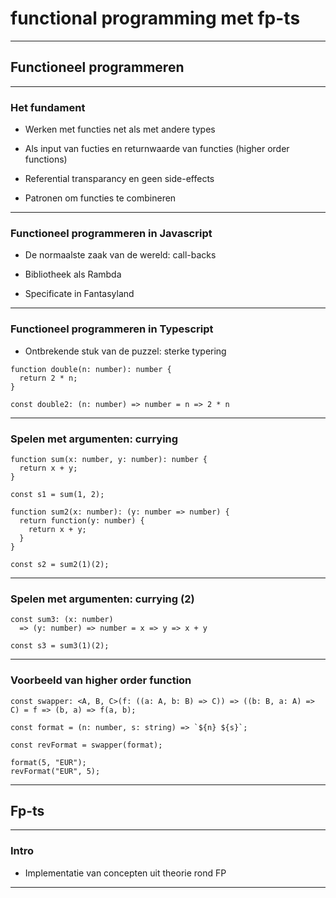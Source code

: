 # functional programming met fp-ts


---

## Functioneel programmeren

---

### Het fundament

* Werken met functies net als met andere types

* Als input van fucties en returnwaarde van functies (higher order functions)

* Referential transparancy en geen side-effects

* Patronen om functies te combineren

---

### Functioneel programmeren in Javascript

* De normaalste zaak van de wereld: call-backs

* Bibliotheek als Rambda 

* Specificate in Fantasyland

---

### Functioneel programmeren in Typescript

* Ontbrekende stuk van de puzzel: sterke typering

```
function double(n: number): number {
  return 2 * n;
}

const double2: (n: number) => number = n => 2 * n
```

---

### Spelen met argumenten: currying

```
function sum(x: number, y: number): number {
  return x + y;
}

const s1 = sum(1, 2);

function sum2(x: number): (y: number => number) {
  return function(y: number) {
    return x + y;
  }
}

const s2 = sum2(1)(2);
```

---

### Spelen met argumenten: currying (2)

```
const sum3: (x: number) 
  => (y: number) => number = x => y => x + y

const s3 = sum3(1)(2);
```

---

### Voorbeeld van higher order function

```
const swapper: <A, B, C>(f: ((a: A, b: B) => C)) => ((b: B, a: A) => C) = f => (b, a) => f(a, b);

const format = (n: number, s: string) => `${n} ${s}`;

const revFormat = swapper(format);

format(5, "EUR");
revFormat("EUR", 5);
```

---

## Fp-ts

---

### Intro

* Implementatie van concepten uit theorie rond FP

---
